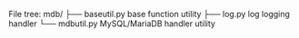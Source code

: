 File tree:
	mdb/
	├── baseutil.py
		base function utility
	├── log.py
		log logging handler
	└── mdbutil.py
		MySQL/MariaDB handler utility
